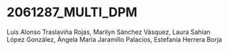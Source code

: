 # 2061287_MULTI_DPM
Luis Alonso Traslaviña Rojas, Marilyn Sánchez Vásquez, Laura Sahian López González, Ángela María Jaramillo Palacios, Estefanía Herrera Borja
